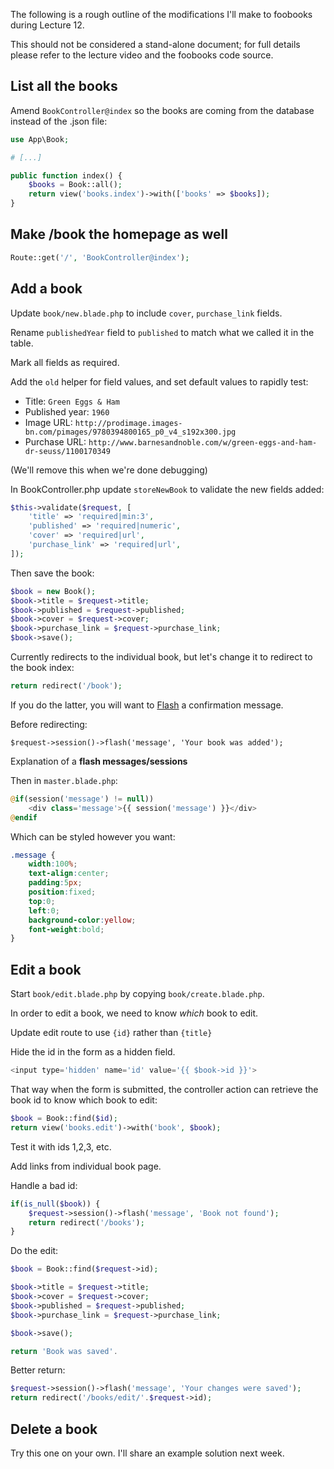 The following is a rough outline of the modifications I'll make to foobooks during Lecture 12.

This should not be considered a stand-alone document; for full details please refer to the lecture video and the foobooks code source.


## List all the books
Amend `BookController@index` so the books are coming from the database instead of the .json file:

```php
use App\Book;

# [...]

public function index() {
    $books = Book::all();
    return view('books.index')->with(['books' => $books]);
}
```



## Make /book the homepage as well
```php
Route::get('/', 'BookController@index');
```



## Add a book
Update `book/new.blade.php` to include `cover`, `purchase_link` fields.

Rename `publishedYear` field to `published` to match what we called it in the table.

Mark all fields as required.

Add the `old` helper for field values, and set default values to rapidly test:

+ Title: `Green Eggs & Ham`
+ Published year: `1960`
+ Image URL: `http://prodimage.images-bn.com/pimages/9780394800165_p0_v4_s192x300.jpg`
+ Purchase URL: `http://www.barnesandnoble.com/w/green-eggs-and-ham-dr-seuss/1100170349`

(We'll remove this when we're done debugging)

In BookController.php update `storeNewBook` to validate the new fields added:

```php
$this->validate($request, [
    'title' => 'required|min:3',
    'published' => 'required|numeric',
    'cover' => 'required|url',
    'purchase_link' => 'required|url',
]);
```

Then save the book:
```php
$book = new Book();
$book->title = $request->title;
$book->published = $request->published;
$book->cover = $request->cover;
$book->purchase_link = $request->purchase_link;
$book->save();
```

Currently redirects to the individual book, but let's change it to redirect to the book index:
```php
return redirect('/book');
```

If you do the latter, you will want to [Flash](http://laravel.com/docs/session#flash-data) a confirmation message.

Before redirecting:
```
$request->session()->flash('message', 'Your book was added');
```

Explanation of a __flash messages/sessions__

Then in `master.blade.php`:

```php
@if(session('message') != null))
    <div class='message'>{{ session('message') }}</div>
@endif
```

Which can be styled however you want:
```css
.message {
    width:100%;
    text-align:center;
    padding:5px;
    position:fixed;
    top:0;
    left:0;
    background-color:yellow;
    font-weight:bold;
}
```


## Edit a book
Start `book/edit.blade.php` by copying `book/create.blade.php`.

In order to edit a book, we need to know *which* book to edit.

Update edit route to use `{id}` rather than `{title}`

Hide the id in the form as a hidden field.
```php
<input type='hidden' name='id' value='{{ $book->id }}'>
```

That way when the form is submitted, the controller action can retrieve the book id to know which book to edit:
```php
$book = Book::find($id);
return view('books.edit')->with('book', $book);
```

Test it with ids 1,2,3, etc.

Add links from individual book page.

Handle a bad id:
```php
if(is_null($book)) {
    $request->session()->flash('message', 'Book not found');
    return redirect('/books');
}
```

Do the edit:
```php
$book = Book::find($request->id);

$book->title = $request->title;
$book->cover = $request->cover;
$book->published = $request->published;
$book->purchase_link = $request->purchase_link;

$book->save();

return 'Book was saved'.
```


Better return:
```php
$request->session()->flash('message', 'Your changes were saved');
return redirect('/books/edit/'.$request->id);
```


## Delete a book
Try this one on your own. I'll share an example solution next week.
